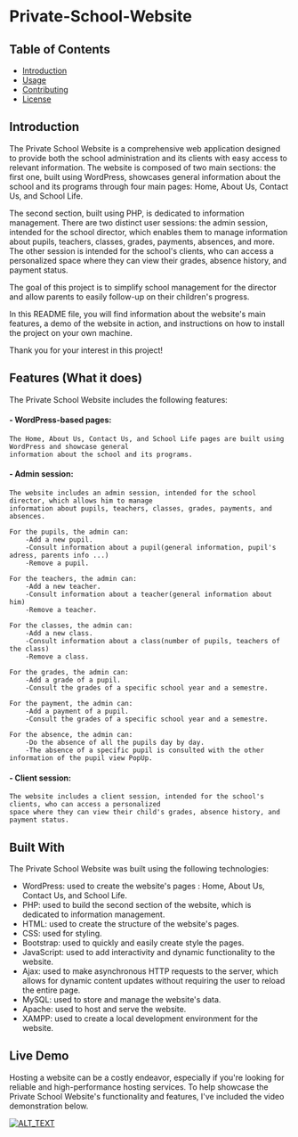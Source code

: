 

# Private-School-Website





## Table of Contents

- [Introduction](#introduction)
- [Usage](#usage)
- [Contributing](#contributing)
- [License](#license)

## Introduction

The Private School Website is a comprehensive web application designed to provide both the school administration and its clients with easy access to relevant information. The website is composed of two main sections: the first one, built using WordPress, showcases general information about the school and its programs through four main pages: Home, About Us, Contact Us, and School Life.

The second section, built using PHP, is dedicated to information management. There are two distinct user sessions: the admin session, intended for the school director, which enables them to manage information about pupils, teachers, classes, grades, payments, absences, and more. The other session is intended for the school's clients, who can access a personalized space where they can view their grades, absence history, and payment status.

The goal of this project is to simplify school management for the director and allow parents to easily follow-up on their children's progress.

In this README file, you will find information about the website's main features, a demo of the website in action, and instructions on how to install the project on your own machine.

Thank you for your interest in this project!



## Features (What it does)

The Private School Website includes the following features:

#### - WordPress-based pages:
    The Home, About Us, Contact Us, and School Life pages are built using WordPress and showcase general 
    information about the school and its programs.


#### - Admin session:
    The website includes an admin session, intended for the school director, which allows him to manage
    information about pupils, teachers, classes, grades, payments, and absences.

    For the pupils, the admin can:
        -Add a new pupil.
        -Consult information about a pupil(general information, pupil's adress, parents info ...)
        -Remove a pupil.

    For the teachers, the admin can:
        -Add a new teacher.
        -Consult information about a teacher(general information about him)
        -Remove a teacher.

    For the classes, the admin can:
        -Add a new class.
        -Consult information about a class(number of pupils, teachers of the class)
        -Remove a class.

    For the grades, the admin can:
        -Add a grade of a pupil.
        -Consult the grades of a specific school year and a semestre.

    For the payment, the admin can:
        -Add a payment of a pupil.
        -Consult the grades of a specific school year and a semestre.

    For the absence, the admin can:
        -Do the absence of all the pupils day by day.
        -The absence of a specific pupil is consulted with the other information of the pupil view PopUp.



#### - Client session:
    The website includes a client session, intended for the school's clients, who can access a personalized 
    space where they can view their child's grades, absence history, and payment status.



## Built With

The Private School Website was built using the following technologies:

- WordPress: used to create the website's pages : Home, About Us, Contact Us, and School Life.
- PHP: used to build the second section of the website, which is dedicated to information management.
- HTML: used to create the structure of the website's pages.
- CSS: used for styling.
- Bootstrap: used to quickly and easily create style the pages.
- JavaScript: used to add interactivity and dynamic functionality to the website.
- Ajax: used to make asynchronous HTTP requests to the server, which allows for dynamic content updates without requiring the user to reload the entire page.
- MySQL: used to store and manage the website's data.
- Apache: used to host and serve the website.
- XAMPP: used to create a local development environment for the website.




## Live Demo

Hosting a website can be a costly endeavor, especially if you're looking for reliable and high-performance hosting services. To help showcase the Private School Website's functionality and features, I've included the video demonstration below.

[![ALT_TEXT](https://www.google.com/search?q=image&rlz=1C1GCEA_enTN911TN911&sxsrf=APwXEdfdao_Jq0HGauV5_J2T8A_-X38twg:1680806223329&tbm=isch&source=iu&ictx=1&vet=1&fir=L2hxXuK7NBWJmM%252CYMrfs-kIZ4Ew8M%252C%252Fm%252F0jg24%253BYmDohMp4T5AODM%252CExDvm63D_wCvSM%252C_%253B9SPhZ2nyEGps3M%252CBa_eiczVaD9-zM%252C_%253B5WV5lEKRaB63fM%252C6NiCcD1_F05BmM%252C_&usg=AI4_-kQFiQJsIpJip_j2w-WB3uyVF-o-cQ&sa=X&ved=2ahUKEwjiwIKP85X-AhVxxQIHHRc0B3UQ_B16BAgdEAE#imgrc=L2hxXuK7NBWJmM)](https://youtu.be/evz1LqEomTE)





